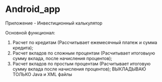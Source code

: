 # Android_app
Приложение - Инвестиционный калькулятор

Основной функционал: 
1. Расчет по кредитам (Рассчитывает ежемесячный платеж и сумма кредита);
2. Расчет вкладов по сложным процентам (Расчитывает итоговыую сумму вклада, после начисления процентов);
3. Расчет вкладов по простым процентам (Расчитывает итоговую сумму вклада после начисления процентов);
ВЫКЛАДЫВАЮ ТОЛЬКО Java и XML файлы
